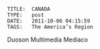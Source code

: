     
    TITLE: 	CANADA	
    TYPE: 	post	
    DATE: 	2011-10-06 04:15:59	
    TAGS: 	The America’s Region	




Duoson Multimedia Mediaco



